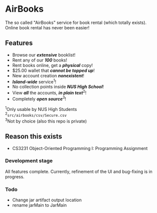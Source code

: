 # AirBooks

The so called "AirBooks" service for book rental (which totally exists).\
Online book rental has never been easier!

## Features
- Browse our ***extensive*** booklist!
- Rent any of our ***100*** books!
- Rent books online, get a ***physical*** copy!
- $25.00 wallet that ***cannot be topped up***!
- New account creation ***nonexistent***!
- ***Island-wide*** service<sup>1</sup>!
- No collection points inside ***NUS High School***!
- View ***all*** the accounts, ***in plain text***<sup>2</sup>!
- Completely ***open source***<sup>3</sup>!

<sup>1</sup>Only usable by NUS High Students\
<sup>2</sup>```src/airbooks/csv/Secure.csv```\
<sup>3</sup>Not by choice (also this repo is private)

## Reason this exists
- CS3231 Object-Oriented Programming I: Programming Assignment

### Development stage
All features complete. Currently, refinement of the UI and bug-fixing is in progress.

### Todo
- Change jar artifact output location
- rename jarMain to JarMain
